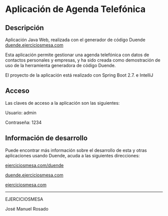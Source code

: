 # Aplicación de Agenda Telefónica

## Descripción

Aplicación Java Web, realizada con el generador de código Duende [duende.ejerciciosmesa.com](https://ejerciciosmesa.com/duende)

Esta aplicación permite gestionar una agenda telefónica con datos de contactos personales y empresas, y ha sido creada como demostración de uso
de la herramienta generadora de código Duende.

El proyecto de la aplicación está realizado con Spring Boot 2.7. e IntelliJ

## Acceso

Las claves de acceso a la aplicación son las siguientes:

Usuario: admin

Contraseña: 1234

## Información de desarrollo

Puede encontrar más información sobre el desarrollo de esta y otras aplicaciones usando Duende, acuda a las siguientes direcciones:

[ejerciciosmesa.com/duende](https://ejerciciosmesa.com/duende)

[duende.ejerciciosmesa.com](https://ejerciciosmesa.com/duende)

[ejerciciosmesa.com](https://ejerciciosmesa.com)

***

EJERCICIOSMESA

José Manuel Rosado
